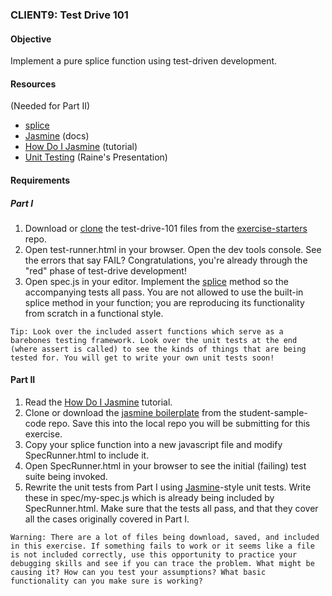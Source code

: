 ### CLIENT9: Test Drive 101

#### Objective
Implement a pure splice function using test-driven development.

#### Resources
(Needed for Part II)

* [splice](https://developer.mozilla.org/en-US/docs/Web/JavaScript/Reference/Global_Objects/Array/splice)
* [Jasmine](http://pivotal.github.io/jasmine/) (docs)
* [How Do I Jasmine](http://evanhahn.com/how-do-i-jasmine/) (tutorial)
* [Unit Testing](https://slid.es/rainelourie/unit-testing/fullscreen) (Raine's Presentation)

#### Requirements
##### Part I

1. Download or [clone](http://stackoverflow.com/questions/1872113/how-do-i-clone-a-github-project-to-run-locally) the test-drive-101 files from the [exercise-starters](https://github.com/RefactorU/exercise-starters/tree/master/client-js/test-drive-101) repo.
2. Open test-runner.html in your browser. Open the dev tools console. See the errors that say FAIL? Congratulations, you're already through the "red" phase of test-drive development!
3. Open spec.js in your editor. Implement the [splice](https://developer.mozilla.org/en-US/docs/Web/JavaScript/Reference/Global_Objects/Array/splice) method so the accompanying tests all pass. You are not allowed to use the built-in splice method in your function; you are reproducing its functionality from scratch in a functional style.

```
Tip: Look over the included assert functions which serve as a barebones testing framework. Look over the unit tests at the end (where assert is called) to see the kinds of things that are being tested for. You will get to write your own unit tests soon!
```

#### Part II

1. Read the [How Do I Jasmine](http://evanhahn.com/how-do-i-jasmine/) tutorial.
2. Clone or download the [jasmine boilerplate](https://github.com/RefactorU/student-sample-code/tree/master/jasmine) from the student-sample-code repo. Save this into the local repo you will be submitting for this exercise.
3. Copy your splice function into a new javascript file and modify SpecRunner.html to include it.
4. Open SpecRunner.html in your browser to see the initial (failing) test suite being invoked.
5. Rewrite the unit tests from Part I using [Jasmine](http://pivotal.github.io/jasmine/)-style unit tests. Write these in spec/my-spec.js which is already being included by SpecRunner.html. Make sure that the tests all pass, and that they cover all the cases originally covered in Part I.

```
Warning: There are a lot of files being download, saved, and included in this exercise. If something fails to work or it seems like a file is not included correctly, use this opportunity to practice your debugging skills and see if you can trace the problem. What might be causing it? How can you test your assumptions? What basic functionality can you make sure is working?
```

